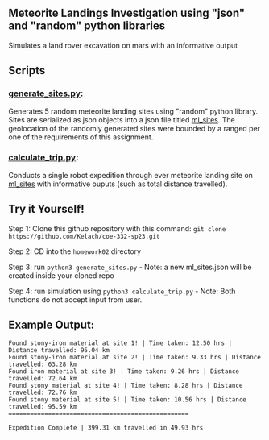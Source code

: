 
## Meteorite Landings Investigation using "json" and "random" python libraries
Simulates a land rover excavation on mars with an informative output

## Scripts

### [generate_sites.py](./generate_sites.py):
  
  Generates 5 random meteorite landing sites using "random" python library. Sites are serialized as json objects into a json file titled [ml_sites](./ml_sites). The geolocation of the randomly generated sites were bounded by a ranged per one of the requirements of this assignment.

### [calculate_trip.py](./calculate_trip):
  
  Conducts a single robot expedition through ever meteorite landing site on [ml_sites](./ml_sites) with informative ouputs (such as total distance travelled).


## Try it Yourself!

Step 1: Clone this github repository with this command: `git clone https://github.com/Kelach/coe-332-sp23.git`

Step 2: CD into the `homework02` directory 

Step 3: run `python3 generate_sites.py`
     - Note: a new ml_sites.json will be created inside your cloned repo

Step 4: run simulation using `python3 calculate_trip.py`
    - Note: Both functions do not accept input from user.

## Example Output: 
```
Found stony-iron material at site 1! | Time taken: 12.50 hrs | Distance travelled: 95.04 km
Found stony-iron material at site 2! | Time taken: 9.33 hrs | Distance travelled: 63.28 km
Found iron material at site 3! | Time taken: 9.26 hrs | Distance travelled: 72.64 km
Found stony material at site 4! | Time taken: 8.28 hrs | Distance travelled: 72.76 km
Found stony material at site 5! | Time taken: 10.56 hrs | Distance travelled: 95.59 km
==================================================

Expedition Complete | 399.31 km travelled in 49.93 hrs
```

